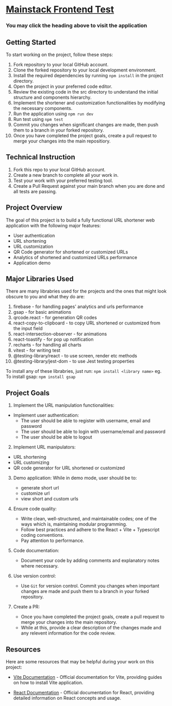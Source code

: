 # [Mainstack Frontend Test](https://mainstack-frontend-test.netlify.app/)

### You may click the heading above to visit the application

## Getting Started

To start working on the project, follow these steps:

1. Fork repository to your local GitHub account.
2. Clone the forked repository to your local development environment.
3. Install the required dependencies by running `npm install` in the project directory.
4. Open the project in your preferred code editor.
5. Review the existing code in the src directory to understand the initial structure and components hierarchy.
6. Implement the shortener and customization functionalities by modifying the necessary components.
7. Run the application using `npm run dev`
8. Run test using `npm test`
9. Commit you changes when significant changes are made, then push them to a branch in your forked repository.
10. Once you have completed the project goals, create a pull request to merge your changes into the main repositiory.

## Technical Instruction

1. Fork this repo to your local GitHub account.
2. Create a new branch to complete all your work in.
3. Test your work with your preferred testing tool.
4. Create a Pull Request against your main branch when you are done and all tests are passing.

## Project Overview

The goal of this project is to build a fully functional URL shortener web application with the following major features:

- User authentication
- URL shortening
- URL customization
- QR Code generator for shortened or customized URLs
- Analytics of shortened and customized URLs performance
- Application demo

## Major Libraries Used

There are many librabries used for the projects and the ones that might look obscure to you and what they do are:

1. firebase - for handling pages' analytics and urls performance
2. gsap - for basic animations
3. qrcode.react - for generation QR codes
4. react-copy-to-clipboard - to copy URL shortened or customized from the input field
5. react-intersection-observer - for animations
6. react-toastify - for pop up notification
7. recharts - for handling all charts
8. vitest - for writing test
9. @testing-library/react - to use screen, render etc methods
10. @testing-library/jest-dom - to use Jest testing properties

To install any of these librabries, just run: `npm install <library name>` eg. To install gsap: `npm install gsap`

## Project Goals

1. Implement the URL manipulation functionalities:

- Implement user authentication:
  - The user should be able to register with username, email and password
  - The user should be able to login with username/email and password
  - The user should be able to logout

2. Implement URL manipulators:

- URL shortening
- URL customizing
- QR code generator for URL shortened or customized

3. Demo application: While in demo mode, user should be to:

   - generate short url
   - customize url
   - view short and custom urls

4. Ensure code quality:

   - Write clean, well-structured, and maintainable codes; one of the ways which is, maintaining modular programming.
   - Follow best practices and adhere to the React + Vite + Typescript coding conventions.
   - Pay attention to performance.

5. Code documentation:

   - Document your code by adding comments and explanatory notes where necessary.

6. Use version control:

   - Use `Git` for version control. Commit you changes when important changes are made and push them to a branch in your forked repository.

7. Create a PR:
   - Once you have completed the project goals, create a pull request to merge your changes into the main repository.
   - While at this, provide a clear description of the changes made and any relevent information for the code review.

## Resources

Here are some resources that may be helpful during your work on this project:

- [Vite Documentation](https://vitejs.dev/) - Official documentation for Vite, providing guides on how to install Vite application.

- [React Documentation](https://create-react-app.dev/) - Official documentation for React, providing detailed information on React concepts and usage.
